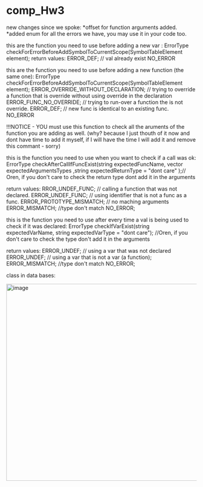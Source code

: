 # comp_Hw3

new changes since we spoke:
*offset for function arguments added.
*added enum for all the errors we have, you may use it in your code too.

this are the function you need to use before adding a new var :
ErrorType checkForErrorBeforeAddSymbolToCurrentScope(SymbolTableElement element); 
return values:
    ERROR_DEF; // val already exist 
    NO_ERROR



this are the function you need to use before adding a new function (the same one):
ErrorType checkForErrorBeforeAddSymbolToCurrentScope(SymbolTableElement element); 
    ERROR_OVERRIDE_WITHOUT_DECLARATION; // trying to override a function that is override without using override in the declaration
    ERROR_FUNC_NO_OVERRIDE; // trying to run-over a function the is not override.
    ERROR_DEF; // new func is identical to an existing func.
    NO_ERROR


!!!NOTICE - YOU must use this function to check all the aruments of the function you are adding as well.  (why? because I just thouth of it now and dont have time to add it myself, if I will have the time I will add it and remove this commant - sorry)


this is the function you need to use when you want to check if a call was ok:
ErrorType checkAfterCallIfFuncExist(string expectedFuncName, vector<string> expectedArgumentsTypes ,string expectedReturnType = "dont care" );// Oren, if you don't care to check the return type dont add it in the arguments
    
return values:
  RROR_UNDEF_FUNC; // calling a function that was not declared.
  ERROR_UNDEF_FUNC; // using identifier that is not a func as a func.
  ERROR_PROTOTYPE_MISMATCH; // no maching arguments 
  ERROR_MISMATCH; //type don't match
  NO_ERROR;
  
  
    
  
this is the function you need to use after every time a val is being used to check if it was declared:
   ErrorType checkIfVarExist(string expectedVarName, string expectedVarType = "dont care"); //Oren, if you don't care to check the type don't add it in the arguments
    
  return values:
  ERROR_UNDEF; // using a var that was not declared
  ERROR_UNDEF; // using a var that is not a var (a function);
  ERROR_MISMATCH; //type don't match
  NO_ERROR;
  
    
    
    
class in data bases:

<img width="521" alt="image" src="https://github.com/ronyju/comp_Hw3/assets/80697658/ab705903-9175-47f4-8b7c-e04eea8c8d71">

